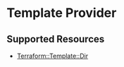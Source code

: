 # Template Provider

## Supported Resources

* [Terraform::Template::Dir](docs/providers/template/Dir.md)